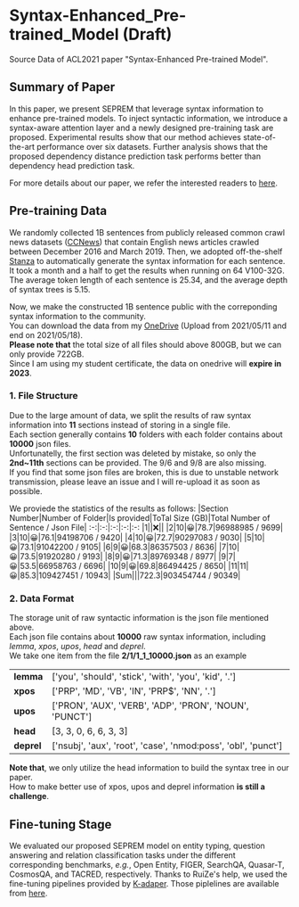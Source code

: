 # Syntax-Enhanced_Pre-trained_Model (Draft)
Source Data of ACL2021 paper "Syntax-Enhanced Pre-trained Model". 


## Summary of  Paper
In this paper, we present SEPREM that leverage syntax information to enhance pre-trained models. To inject syntactic information, we introduce a syntax-aware attention layer and a newly designed pre-training task are proposed. Experimental results show that our method achieves state-of-the-art performance over six datasets. Further analysis shows that the proposed dependency distance prediction task performs better than dependency head prediction task.

For more details about our paper, we refer the interested readers to [here](https://arxiv.org/pdf/2012.14116.pdf).

## Pre-training Data
We randomly collected 1B sentences from publicly released common crawl news datasets ([CCNews](https://commoncrawl.org/)) that contain English news articles crawled between December 2016 and March 2019.  Then, we adopted off-the-shelf [Stanza](https://github.com/stanfordnlp/stanza) to automatically generate the syntax information for each sentence. 
It took a month and a half to get the results when running on 64 V100-32G. The average token length of each sentence is 25.34, and the average depth of syntax trees is 5.15.</br>

Now, we make the constructed 1B sentence public with the correponding syntax information to the community.</br>
You can download the data from my [OneDrive](https://mail2sysueducn-my.sharepoint.com/:f:/g/personal/xuzn_mail2_sysu_edu_cn/ElrJsiEbzK9KlRInoBbmr1oBuCmUdRPVTdDvyk05GLPtcw) (Upload from 2021/05/11 and end on 2021/05/18).</br>
<b>Please note that</b> the total size of all files should above 800GB, but we can only provide 722GB.</br>
Since I am using my student certificate, the data on onedrive will <b>expire in 2023</b>.

### 1. File Structure
Due to the large amount of data,  we split the results of raw syntax information into **11** sections instead of storing in a single file. </br>
Each section generally contains **10** folders with each folder contains about **10000** json files.</br>
Unfortunatelly, the first section was deleted by mistake, so only the  **2nd~11th** sections can be provided. The 9/6 and 9/8 are also missing.</br>
If you find that some json files are broken, this is due to unstable network transmission, please leave an issue and I will re-upload it as soon as possible.

We proviede the statistics of the results as follows:
|Section Number|Number of Folder|Is provided|ToTal Size (GB)|Total Number of Sentence / Json File|
:-:|:-:|:-:|:-:|:-:
|1||:x:||
|2|10|:grinning:|78.7|96988985 / 9699|
|3|10|:grinning:|76.1|94198706 / 9420|
|4|10|:grinning:|72.7|90297083 / 9030|
|5|10|:grinning:|73.1|91042200 / 9105|
|6|9|:grinning:|68.3|86357503 / 8636|
|7|10|:grinning:|73.5|91920280 / 9193|
|8|9|:grinning:|71.3|89769348 / 8977|
|9|7|:grinning:|53.5|66958763 / 6696|
|10|9|:grinning:|69.8|86494425 / 8650|
|11|11|:grinning:|85.3|109427451 / 10943|
|Sum|||722.3|903454744 / 90349|

### 2. Data Format
The storage unit of raw syntactic information is the json file mentioned above. </br>
Each json file contains about **10000** raw syntax information, including *lemma*, *xpos*, *upos*, *head* and *deprel*.</br>
We take one  item from the file **2/1/1_1_10000.json** as an example

<table>
  <tr>
    <td><b>lemma</b></td> 
    <td>['you', 'should', 'stick', 'with', 'you', 'kid', '.']</td> 
    </tr>
  <tr>
    <td><b>xpos</b></td> 
    <td>['PRP', 'MD', 'VB', 'IN', 'PRP$', 'NN', '.']</td> 
  </tr>
  <tr>
    <td><b>upos</b></td> 
    <td>['PRON', 'AUX', 'VERB', 'ADP', 'PRON', 'NOUN', 'PUNCT']</td> 
  </tr>
  <tr>
    <td><b>head</b></td> 
    <td>[3, 3, 0, 6, 6, 3, 3]</td> 
  </tr>
  <tr>
    <td><b>deprel</b></td> 
    <td>['nsubj', 'aux', 'root', 'case', 'nmod:poss', 'obl', 'punct']</td> 
  </tr>
</table>
<b>Note that</b>, we only utilize the head information to build the syntax tree in our paper.</br>
How to make better use of xpos, upos and deprel information <b>is still a challenge</b>.

<!--
<table>
  <tr>
    <td><b>lemma</b></td> 
    <td>['if', 'you', 'head', 'to', 'a', 'restaurant', 'this', 'weekend', ',', 'you', 'will', 'not', 'get', 'a', 'glass', 'of', 'water', 'without', 'ask', '.']</td> 
    </tr>
  <tr>
    <td><b>xpos</b></td> 
    <td>['IN', 'PRP', 'VBP', 'IN', 'DT', 'NN', 'DT', 'NN', ',', 'PRP', 'MD', 'RB', 'VB', 'DT', 'NN', 'IN', 'NN', 'IN', 'VBG', '.']</td> 
  </tr>
  <tr>
    <td><b>upos</b></td> 
    <td>['SCONJ', 'PRON', 'VERB', 'ADP', 'DET', 'NOUN', 'DET', 'NOUN', 'PUNCT', 'PRON', 'AUX', 'PART', 'VERB', 'DET', 'NOUN', 'ADP', 'NOUN', 'SCONJ', 'VERB', 'PUNCT']</td> 
  </tr>
  <tr>
    <td><b>head</b></td> 
    <td>[3, 3, 13, 6, 6, 3, 8, 3, 13, 13, 13, 13, 0, 15, 13, 17, 15, 19, 13, 13]</td> 
  </tr>
  <tr>
    <td><b>deprel</b></td> 
    <td>['mark', 'nsubj', 'advcl', 'case', 'det', 'obl', 'det', 'obl:tmod', 'punct', 'nsubj', 'aux', 'advmod', 'root', 'det', 'obj', 'case', 'nmod', 'mark', 'advcl', 'punct']</td> 
  </tr>
</table>
-->


## Fine-tuning Stage
We evaluated our proposed SEPREM model on entity typing, question answering and relation classification tasks under the different corresponding benchmarks, *e.g.*,  Open Entity, FIGER, SearchQA, Quasar-T, CosmosQA, and TACRED, respectively. Thanks to RuiZe's help, we used the fine-tuning pipelines provided by [K-adaper](https://arxiv.org/abs/2002.01808). Those piplelines are available from [here](https://github.com/microsoft/K-Adapter).
